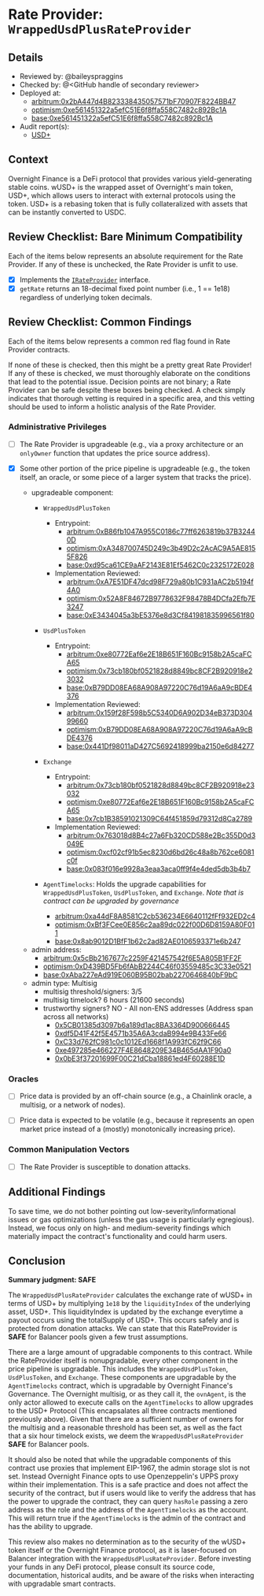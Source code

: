 # Rate Provider: `WrappedUsdPlusRateProvider`

## Details
- Reviewed by: @baileyspraggins
- Checked by: @\<GitHub handle of secondary reviewer\>
- Deployed at:
    - [arbitrum:0x2bA447d4B823338435057571bF70907F8224BB47](https://arbiscan.io/address/0x2bA447d4B823338435057571bF70907F8224BB47)
    - [optimism:0xe561451322a5efC51E6f8ffa558C7482c892Bc1A](https://optimistic.etherscan.io/address/0xe561451322a5efC51E6f8ffa558C7482c892Bc1A)
    - [base:0xe561451322a5efC51E6f8ffa558C7482c892Bc1A](https://basescan.org/address/0xe1b1e024f4Bc01Bdde23e891E081b76a1A914ddd)
- Audit report(s):
    - [USD+](https://2173993027-files.gitbook.io/~/files/v0/b/gitbook-x-prod.appspot.com/o/spaces%2F9HhCCgYexXiRot0OWAJY%2Fuploads%2FCKqeV09QHnfTVum3rtBd%2Fabch-ovn-core-report.pdf?alt=media&token=2eb0419d-4695-43a0-ba2f-f3caebfc75b4)

## Context
Overnight Finance is a DeFi protocol that provides various yield-generating stable coins. wUSD+ is the wrapped asset of Overnight's main token, USD+, which allows users to interact with external protocols using the token. USD+ is a rebasing token that is fully collateralized with assets that can be instantly converted to USDC.

## Review Checklist: Bare Minimum Compatibility
Each of the items below represents an absolute requirement for the Rate Provider. If any of these is unchecked, the Rate Provider is unfit to use.

- [x] Implements the [`IRateProvider`](https://github.com/balancer/balancer-v2-monorepo/blob/bc3b3fee6e13e01d2efe610ed8118fdb74dfc1f2/pkg/interfaces/contracts/pool-utils/IRateProvider.sol) interface.
- [x] `getRate` returns an 18-decimal fixed point number (i.e., 1 == 1e18) regardless of underlying token decimals.

## Review Checklist: Common Findings
Each of the items below represents a common red flag found in Rate Provider contracts.

If none of these is checked, then this might be a pretty great Rate Provider! If any of these is checked, we must thoroughly elaborate on the conditions that lead to the potential issue. Decision points are not binary; a Rate Provider can be safe despite these boxes being checked. A check simply indicates that thorough vetting is required in a specific area, and this vetting should be used to inform a holistic analysis of the Rate Provider.

### Administrative Privileges
- [ ] The Rate Provider is upgradeable (e.g., via a proxy architecture or an `onlyOwner` function that updates the price source address). 

- [x] Some other portion of the price pipeline is upgradeable (e.g., the token itself, an oracle, or some piece of a larger system that tracks the price).
    - upgradeable component: 
        - `WrappedUsdPlusToken` 
            - Entrypoint: 
                - [arbitrum:0xB86fb1047A955C0186c77ff6263819b37B32440D](https://arbiscan.io/address/0xb86fb1047a955c0186c77ff6263819b37b32440d)
                - [optimism:0xA348700745D249c3b49D2c2AcAC9A5AE8155F826](https://optimistic.etherscan.io/address/0xA348700745D249c3b49D2c2AcAC9A5AE8155F826)
                - [base:0xd95ca61CE9aAF2143E81Ef5462C0c2325172E028](https://basescan.org/address/0xd95ca61CE9aAF2143E81Ef5462C0c2325172E028)
            - Implementation Reviewed:     
                - [arbitrum:0xA7E51DF47dcd98F729a80b1C931aAC2b5194f4A0](https://arbiscan.io/address/0xa7e51df47dcd98f729a80b1c931aac2b5194f4a0)
                - [optimism:0x52A8F84672B9778632F98478B4DCfa2Efb7E3247](https://optimistic.etherscan.io/address/0x52a8f84672b9778632f98478b4dcfa2efb7e3247)
                - [base:0xE3434045a3bE5376e8d3Cf841981835996561f80](https://basescan.org/address/0xe3434045a3be5376e8d3cf841981835996561f80)
        - `UsdPlusToken`
            - Entrypoint: 
                - [arbitrum:0xe80772Eaf6e2E18B651F160Bc9158b2A5caFCA65](https://arbiscan.io/address/0xe80772eaf6e2e18b651f160bc9158b2a5cafca65)
                - [optimism:0x73cb180bf0521828d8849bc8CF2B920918e23032](https://optimistic.etherscan.io/address/0x73cb180bf0521828d8849bc8CF2B920918e23032)
                - [base:0xB79DD08EA68A908A97220C76d19A6aA9cBDE4376](https://basescan.org/address/0xB79DD08EA68A908A97220C76d19A6aA9cBDE4376)
            - Implementation Reviewed:  
                - [arbitrum:0x159f28F598b5C5340D6A902D34eB373D30499660](https://arbiscan.io/address/0x159f28f598b5c5340d6a902d34eb373d30499660)
                - [optimism:0xB79DD08EA68A908A97220C76d19A6aA9cBDE4376](https://optimistic.etherscan.io/address/0xb79dd08ea68a908a97220c76d19a6aa9cbde4376)
                - [base:0x441Df98011aD427C5692418999ba2150e6d84277](https://basescan.org/address/0x441df98011ad427c5692418999ba2150e6d84277)

        - `Exchange`
            - Entrypoint: 
                - [arbitrum:0x73cb180bf0521828d8849bc8CF2B920918e23032](https://arbiscan.io/address/0x73cb180bf0521828d8849bc8cf2b920918e23032)
                - [optimism:0xe80772Eaf6e2E18B651F160Bc9158b2A5caFCA65](https://optimistic.etherscan.io/address/0xe80772Eaf6e2E18B651F160Bc9158b2A5caFCA65)
                - [base:0x7cb1B38591021309C64f451859d79312d8Ca2789](https://basescan.org/address/0x7cb1B38591021309C64f451859d79312d8Ca2789)
            - Implementation Reviewed:  
                - [arbitrum:0x763018d8B4c27a6Fb320CD588e2Bc355D0d3049E](https://arbiscan.io/address/0x763018d8b4c27a6fb320cd588e2bc355d0d3049e)
                - [optimism:0xcf02cf91b5ec8230d6bd26c48a8b762ce6081c0f](https://optimistic.etherscan.io/address/0xcf02cf91b5ec8230d6bd26c48a8b762ce6081c0f)
                - [base:0x083f016e9928a3eaa3aca0ff9f4e4ded5db3b4b7](https://basescan.org/address/0x083f016e9928a3eaa3aca0ff9f4e4ded5db3b4b7)
        - `AgentTimelocks`: Holds the upgrade capabilities for `WrappedUsdPlusToken`, `UsdPlusToken`, and `Exchange`.
            *Note that is contract can be upgraded by governance*
            - [arbitrum:0xa44dF8A8581C2cb536234E6640112fFf932ED2c4](https://arbiscan.io/address/0xa44dF8A8581C2cb536234E6640112fFf932ED2c4)
            - [optimism:0xBf3FCee0E856c2aa89dc022f00D6D8159A80F011](https://optimistic.etherscan.io/address/0xBf3FCee0E856c2aa89dc022f00D6D8159A80F011)
            - [base:0x8ab9012D1BfF1b62c2ad82AE0106593371e6b247](https://basescan.org/address/0x8ab9012D1BfF1b62c2ad82AE0106593371e6b247)
    - admin address: 
        - [arbitrum:0x5cBb2167677c2259F421457542f6E5A805B1FF2F](https://arbiscan.io/address/0x5cbb2167677c2259f421457542f6e5a805b1ff2f)
        - [optimism:0xD439BD5Fb6fAbB2244C46f03559485c3C33e0521](https://optimistic.etherscan.io/address/0xD439BD5Fb6fAbB2244C46f03559485c3C33e0521)
        - [base:0xAba227eAd919E060B95B02bab2270646840bF9bC](https://basescan.org/address/0xAba227eAd919E060B95B02bab2270646840bF9bC)
    - admin type: Multisig
        - multisig threshold/signers: 3/5
        - multisig timelock? 6 hours (21600 seconds)
        - trustworthy signers? NO - All non-ENS addresses (Address span across all networks)
            - [0x5CB01385d3097b6a189d1ac8BA3364D900666445](https://arbiscan.io/address/0x5CB01385d3097b6a189d1ac8BA3364D900666445)
            - [0xdf5D41F42f5E4571b35A6A3cdaB994e9B433Fe66](https://arbiscan.io/address/0xdf5D41F42f5E4571b35A6A3cdaB994e9B433Fe66)
            - [0xC33d762fC981c0c1012Ed1668f1A993fC62f9C66](https://arbiscan.io/address/0xC33d762fC981c0c1012Ed1668f1A993fC62f9C66)
            - [0xe497285e466227F4E8648209E34B465dAA1F90a0](https://arbiscan.io/address/0xe497285e466227F4E8648209E34B465dAA1F90a0)
            - [0x0bE3f37201699F00C21dCba18861ed4F60288E1D](https://arbiscan.io/address/0x0bE3f37201699F00C21dCba18861ed4F60288E1D)

### Oracles
- [ ] Price data is provided by an off-chain source (e.g., a Chainlink oracle, a multisig, or a network of nodes).

- [ ] Price data is expected to be volatile (e.g., because it represents an open market price instead of a (mostly) monotonically increasing price). 

### Common Manipulation Vectors
- [ ] The Rate Provider is susceptible to donation attacks.

## Additional Findings
To save time, we do not bother pointing out low-severity/informational issues or gas optimizations (unless the gas usage is particularly egregious). Instead, we focus only on high- and medium-severity findings which materially impact the contract's functionality and could harm users.


## Conclusion
**Summary judgment: SAFE**

The `WrappedUsdPlusRateProvider` calculates the exchange rate of wUSD+ in terms of USD+ by multiplying `1e18` by the `liquidityIndex` of the underlying asset, USD+. This liquidityIndex is updated by the exchange everytime a payout occurs using the totalSupply of USD+. This occurs safely and is protected from donation attacks. We can state that this RateProvider is **SAFE** for Balancer pools given a few trust assumptions. 

There are a large amount of upgradable components to this contract. While the RateProvider itself is nonupgradable, every other component in the price pipeline is upgradable. This includes the `WrappedUsdPlusToken`, `UsdPlusToken`, and `Exchange`. These components are upgradable by the `AgentTimelocks` contract, which is upgradable by Overnight Finance's Governance. The Overnight multisig, or as they call it, the `ovnAgent`, is the only actor allowed to execute calls on the `AgentTimelocks` to allow upgrades to the USD+ Protocol (This encapsalates all three contracts mentioned previously above). Given that there are a sufficient number of owners for the multisig and a reasonable threshold has been set, as well as the fact that a six hour timelock exists, we deem the `WrappedUsdPlusRateProvider` **SAFE** for Balancer pools.

It should also be noted that while the upgradable components of this contract use proxies that implement EIP-1967, the admin storage slot is not set. Instead Overnight Finance opts to use Openzeppelin's UPPS proxy within their implementation. This is a safe practice and does not affect the security of the contract, but if users would like to verify the address that has the power to upgrade the contract, they can query `hasRole` passing a zero address as the role and the address of the `AgentTimelocks` as the account. This will return true if the `AgentTimelocks` is the admin of the contract and has the ability to upgrade. 

This review also makes no determination as to the security of the wUSD+ token itself or the Overnight Finance protocol, as it is laser-focused on Balancer integration with the `WrappedUsdPlusRateProvider`. Before investing your funds in any DeFi protocol, please consult its source code, documentation, historical audits, and be aware of the risks when interacting with upgradable smart contracts.
